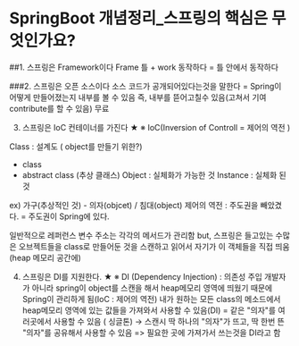 # SpringBoot 개념정리_스프링의 핵심은 무엇인가요?

##1. 스프링은 Framework이다
Frame 틀 + work 동작하다 = 틀 안에서 동작하다

###2. 스프링은 오픈 소스이다
소스 코드가 공개되어있다는것을 말한다
= Spring이 어떻게 만들어졌는지 내부를 볼 수 있음
즉, 내부를 뜯어고칠수 있음(고쳐서 기여contribute를 할 수 있음)
무료

3. 스프링은 IoC 컨테이너를 가진다 ★
※ IoC(Inversion of Controll = 제어의 역전 )

Class : 설계도 ( object를 만들기 위한?)
- class
- abstract class (추상 클래스)
Object : 실체화가 가능한 것
Instance : 실체화 된것 

ex) 가구(추상적인 것) - 의자(objcet) / 침대(object)
제어의 역전 : 주도권을 빼았겼다. = 주도권이 Spring에 있다.

일반적으로 레퍼런스 변수 주소는 각각의 메서드가 관리함
but, 스프링은 들고있는 수많은 오브젝트들을 class로 만들어둔 것을 스캔하고 읽어서 자기가 이 객체들을 직접 띄움(heap 메모리 공간에)


4. 스프링은 DI를 지원한다. ★
※ DI (Dependency Injection) : 의존성 주입
개발자가 아니라 spring이 object를 스캔을 해서 heap메모리 영역에 띄웠기 때문에 Spring이 관리하게 됨(IoC : 제어의 역전)
내가 원하는 모든 class의 메소드에서 heap메모리 영역에 있는 값들을 가져와서 사용할 수 있음(DI)
= 같은 "의자"를 여러곳에서 사용할 수 있음 ( 싱글톤)
→ 스캔시 딱 하나의 "의자"가 뜨고, 딱 한번 뜬 "의자"를 공유해서 사용할 수 있음
=> 필요한 곳에 가져가서 쓰는것을 DI라고 함
